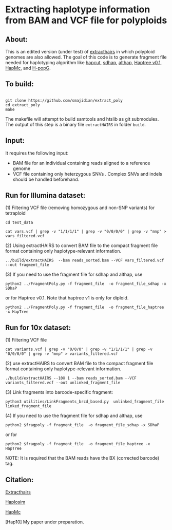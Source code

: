 Extracting haplotype information from BAM and VCF file for polyploids
======

## About:
This is an edited version (under test) of [extracthairs](https://github.com/vibansal/HapCUT2) in which polyploid genomes are also allowed. The goal of this code is to generate fragment file needed for haplotyping algorithm like [hapcut](https://github.com/vibansal/hapcut2), [sdhap](https://sourceforge.net/projects/sdhap/), [althap](https://github.com/realabolfazl/AltHap), [Haptree v0.1](http://cb.csail.mit.edu/cb/haptree/), [HapMc](https://github.com/smajidian/HapMC), and [ H-popG](https://github.com/MinzhuXie/H-PoPG).



## To build:

```

git clone https://github.com/smajidian/extract_poly
cd extract_poly
make 
```

The makefile will attempt to build samtools and htslib as git submodules. The output of this step is a binary file `extractHAIRS` in folder `build`.





## Input:
It requires the following input:
- BAM file for an individual containing reads aligned to a reference genome
- VCF file containing only heterzygous SNVs . Complex SNVs and indels should be handled beforehand. 




## Run for Illumina dataset:


(1) Filtering VCF file (removing homozygous and non-SNP variants) for tetraploid

```
cd test_data

cat vars.vcf | grep -v "1/1/1/1" | grep -v "0/0/0/0" | grep -v "mnp" > vars_filtered.vcf
```



(2) Using extractHAIRS to convert BAM file to the compact fragment file format containing only haplotype-relevant information. 

```
../build/extractHAIRS  --bam reads_sorted.bam --VCF vars_filtered.vcf --out fragment_file
```


(3) If you need to use the fragment file for sdhap and althap, use

```
python2 ../FragmentPoly.py -f fragment_file  -o fragment_file_sdhap -x SDhaP 
```


or for Haptree v0.1. Note that haptree v1 is only for diploid.
```
python2 ../FragmentPoly.py -f fragment_file  -o fragment_file_haptree -x HapTree 
```




## Run for 10x dataset:

(1) Filtering VCF file

```
cat variants.vcf | grep -v "0/0/0" | grep -v "1/1/1/1" | grep -v "0/0/0/0" | grep -v "mnp" > variants_filtered.vcf
```


(2) use extractHAIRS to convert BAM file to the compact fragment file format containing only haplotype-relevant information. 

```
./build/extractHAIRS --10X 1 --bam reads_sorted.bam --VCF variants_filtered.vcf --out unlinked_fragment_file
```

(3) Link fragments into barcode-specific fragment:
```
python3 utilities/LinkFragments_brcd_based.py  unlinked_fragment_file linked_fragment_file
```


(4) If you need to use the fragment file for sdhap and althap, use

```
python2 $fragpoly -f fragment_file  -o fragment_file_sdhap -x SDhaP 
```


or for 
```
python2 $fragpoly -f fragment_file  -o fragment_file_haptree -x HapTree 
```





NOTE: It is required that the BAM reads have the BX (corrected barcode) tag.






## Citation:

[Extracthairs](https://github.com/vibansal/HapCUT2)

[Haplosim](https://github.com/EhsanMotazedi/Haplosim)

[HapMc](https://github.com/smajidian/HapMC)

[Hap10] My paper under preparation.





